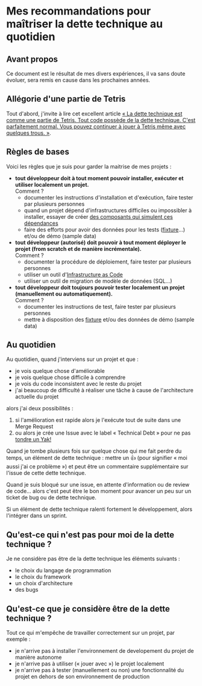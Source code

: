 # Mes recommandations pour maîtriser la dette technique au quotidien

## Avant propos

Ce document est le résultat de mes divers expériences, il va sans doute évoluer, sera remis en cause dans les prochaines années.

## Allégorie d'une partie de Tetris

Tout d'abord, j'invite à lire cet excellent article [« La dette technique est comme une partie de
Tetris. Tout code possède de la dette technique. C'est parfaitement normal. Vous pouvez continuer à jouer
à Tetris même avec quelques trous. »](https://damien.pobel.fr/post/dette-technique-partie-tetris/).

## Règles de bases

Voici les règles que je suis pour garder la maitrise de mes projets :

- **tout développeur doit à tout moment pouvoir installer, exécuter et utiliser localement un projet.**<br/>
  Comment ?
    - documenter les instructions d'installation et d'exécution, faire tester par plusieurs personnes
    - quand un projet dépend d'infrastructures difficiles ou impossibler à installer, essayer de créer [des composants qui simulent ces dépendances](https://en.wikipedia.org/wiki/Mock_object)
    - faire des efforts pour avoir des données pour les tests ([fixture](https://en.wikipedia.org/wiki/Test_fixture#Software)...) et/ou de démo (sample data)
- **tout développeur (autorisé) doit pouvoir à tout moment déployer le projet (from scratch et de manière incrémentale).**<br />
  Comment ?
    - documenter la procédure de déploiement, faire tester par plusieurs personnes
    - utiliser un outil d'[Infrastructure as Code](https://fr.wikipedia.org/wiki/Infrastructure_as_Code)
    - utiliser un outil de migration de modèle de données (SQL…)
- **tout développeur doit toujours pouvoir tester localement un projet (manuellement ou automatiquement).**<br />
  Comment ?
    - documenter les instructions de test, faire tester par plusieurs personnes
    - mettre à disposition des [fixture](https://en.wikipedia.org/wiki/Test_fixture#Software) et/ou des données de démo (sample data)


## Au quotidien

Au quotidien, quand j'interviens sur un projet et que :

- je vois quelque chose d'améliorable
- je vois quelque chose difficile à comprendre
- je vois du code inconsistent avec le reste du projet
- j'ai beaucoup de difficulté à réaliser une tâche à cause de l'architecture actuelle du projet

alors j'ai deux possibilités :

1. si l'amélioration est rapide alors je l'exécute tout de suite dans une Merge Request
2. ou alors je crée une Issue avec le label « Technical Debt » pour ne pas [tondre un Yak!](https://github.com/stephane-klein/personnal-notebook/blob/draft-how-i-manage-technical-debt/003-ne-tonds-pas-de-yaks.md)

Quand je tombe plusieurs fois sur quelque chose qui me fait perdre du temps, un élément de dette technique : mettre un 👍 (pour signifier « moi aussi j'ai ce problème ») et peut être un commentaire supplémentaire sur l'issue de cette dette technique.

Quand je suis bloqué sur une issue, en attente d'information ou de review de code… alors c'est peut être le bon moment pour avancer un peu sur un ticket de bug ou de dette technique.

Si un élément de dette technique ralenti fortement le développement, alors l'intégrer dans un sprint.

## Qu'est-ce qui n'est pas pour moi de la dette technique ?

Je ne considère pas être de la dette technique les éléments suivants :

- le choix du langage de programmation
- le choix du framework
- un choix d'architecture
- des bugs


## Qu'est-ce que je considère être de la dette technique ?

Tout ce qui m'empêche de travailler correctement sur un projet, par exemple :

- je n'arrive pas à installer l'environnement de developement du projet de manière autonome
- je n'arrive pas à utiliser (« jouer avec ») le projet localement
- je n'arrive pas à tester (manuellement ou non) une fonctionnalité du projet en dehors de son environnement de production
